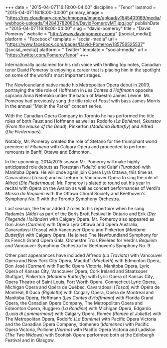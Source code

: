 +++
date = "2015-04-07T16:18:00-04:00"
discipline = "Tenor"
lastmod = "2015-04-07T16:18:00-04:00"
primary_image = "https://res.cloudinary.com/schmopera/image/upload/v1545409169/media/webhook-uploads/1428437820804/DavidPomeroyMT.jpg.jpg"
publishDate = "2015-04-07T16:18:00-04:00"
slug = "david-pomeroy"
title = "David Pomeroy"
website = "http://www.davidpomeroy.com/"
[[social_media]]
platform = "Facebook"
template = "social-media"
url = "https://www.facebook.com/pages/David-Pomeroy/185756525537"
[[social_media]]
platform = " Twitter"
template = "social-media"
url = "https://twitter.com/PomeroyTenor"
+++

<p>
	Internationally acclaimed for his rich voice with thrilling top notes, Canadian tenor David Pomeroy is enjoying a career that is placing him in the spotlight on some of the world's most important stages.
</p>
<p>
	The Newfoundland native made his Metropolitan Opera debut in 2009, portraying the title role of Hoffmann in <em>Les Contes d'Hoffmann</em> opposite soprano Anna Netrebko under the baton of Maestro James Levine. Mr. Pomeroy had previously sung the title role of <em>Faust</em> with bass James Morris in the annual "Met in the Parks" concert series.
</p>
<p>
	With the Canadian Opera Company in Toronto he has performed the title roles of both Faust and Hoffmann as well as Rodolfo (<em>La Bohème</em>), Skuratov (<em>From the House of the Dead</em>), Pinkerton (<em>Madama Butterfly</em>) and Alfred (<em>Die Fledermaus</em>).
</p>
<p>
	Notably, Mr. Pomeroy created the role of Stefano for the triumphant world premiere of <em>Filumena</em> with Calgary Opera and proceeded to perform remounts in Banff, Ottawa and Edmonton.
</p>
<p>
	In the upcoming, 2014/2015 season Mr. Pomeroy will make highly anticipated role debuts as Florestan (<em>Fidelio</em>) and Calaf (<em>Turandot</em>) with Manitoba Opera. He will once again join Opera Lyra Ottawa, this time as Cavaradossi (<em>Tosca</em>) and will return to Vancouver Opera to sing the role of Alfred (<em>Die Fledermaus</em>). Mr. Pomeroy is slated to round out his year in recital with Opera on the Avalon as well as concert performances of Verdi's <em>Messa da Requiem</em> with the Ottawa Choral Society and Beethoven's Symphony No. 9 with the Toronto Symphony Orchestra.
</p>
<p>
	Last season, the tenor added 2 roles to his repertoire when he sang Radamès (<em>Aïda</em>) as part of the Boris Brott Festival in Ontario and Erik (<em>Der Fliegende Holländer</em>) with Calgary Opera. Mr. Pomeroy also appeared as Don José (<em>Carmen</em>) with Opera Lyra Ottawa and Opera Australia, Cavaradossi (Tosca) with Vancouver Opera and Pinkerton (<em>Madama Butterfly</em>) with Calgary Opera. He joined The Newfoundland Symphony for its French Grand Opera Gala, Orchestre Trois Rivières for Verdi's <em>Requiem</em> and Vancouver Symphony Orchestra for Beethoven's Symphony No. 9.
</p>
<p>
	Other past appearances have included Alfredo (<em>La Traviata</em>) with Vancouver Opera and New York City Opera, Macduff (<em>Macbeth</em>) with Edmonton Opera, Don José (<em>Carmen</em>) with Pacific Opera Victoria, Manitoba Opera, Lyric Opera of Kansas City, Vancouver Opera, Cork Ireland and Staatsoper Stuttgart, Pinkerton (<em>Madama Butterfly</em>) with Lyric Opera of Kansas City, Opera Theatre of Saint Louis, Fort Worth Opera, Connecticut Lyric Opera, Michigan Opera and Opéra de Québec, Cavaradossi (<em>Tosca</em>) with Opéra de Montréal, Il Duca (<em>Rigoletto</em>) with Calgary Opera, Opéra de Montréal and Manitoba Opera, Hoffmann (<em>Les Contes d'Hoffmann</em>) with Florida Grand Opera, the Canadian Opera Company, The Metropolitan Opera and Edmonton Opera, Ruggero (<em>La Rondine</em>) with Michigan Opera, Edgardo (<em>Lucia di Lammermoor</em>) with Calgary Opera, Roméo (<em>Roméo et Juliette</em>) with The Metropolitan Opera, Rodolfo (<em>La Bohème</em>) with Pacific Opera Victoria and the Canadian Opera Company, Idomeneo (<em>Idomeneo</em>) with Pacific Opera Victoria, Pollione (<em>Norma</em>) with Pacific Opera Victoria and Ladislov (<em>The Two Widows</em>) with Scottish Opera performed both at the Edinburgh Festival and in Glasgow.
</p>
